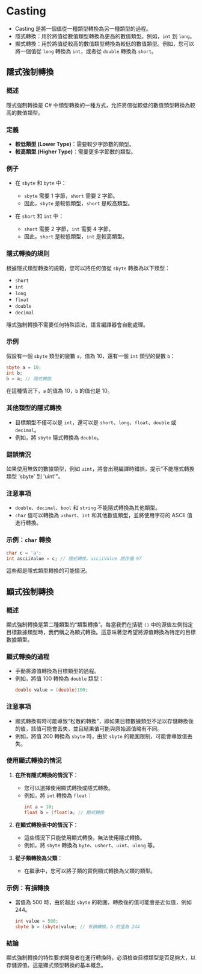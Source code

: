 # Casting

- Casting 是將一個值從一種類型轉換為另一種類型的過程。
- 隱式轉換：用於將值從數值類型轉換為更高的數值類型。例如，`int` 到 `long`。
- 顯式轉換：用於將值從較高的數值類型轉換為較低的數值類型。例如，您可以將一個值從 `long` 轉換為 `int`，或者從 `double` 轉換為 `short`。



## 隱式強制轉換

### 概述

隱式強制轉換是 C# 中類型轉換的一種方式，允許將值從較低的數值類型轉換為較高的數值類型。

### 定義

- **較低類型 (Lower Type)**：需要較少字節數的類型。
- **較高類型 (Higher Type)**：需要更多字節數的類型。

### 例子

- 在 `sbyte` 和 `byte` 中：
  - `sbyte` 需要 1 字節，`short` 需要 2 字節。
  - 因此，`sbyte` 是較低類型，`short` 是較高類型。

- 在 `short` 和 `int` 中：
  - `short` 需要 2 字節，`int` 需要 4 字節。
  - 因此，`short` 是較低類型，`int` 是較高類型。

### 隱式轉換的規則

根據隱式類型轉換的規範，您可以將任何值從 `sbyte` 轉換為以下類型：
- `short`
- `int`
- `long`
- `float`
- `double`
- `decimal`

隱式強制轉換不需要任何特殊語法，語言編譯器會自動處理。

### 示例

假設有一個 `sbyte` 類型的變數 `a`，值為 10，還有一個 `int` 類型的變數 `b`：

```csharp
sbyte a = 10;
int b;
b = a; // 隱式轉換
```

在這種情況下，`a` 的值為 10，`b` 的值也是 10。

### 其他類型的隱式轉換

- 目標類型不僅可以是 `int`，還可以是 `short`、`long`、`float`、`double` 或 `decimal`。
- 例如，將 `sbyte` 隱式轉換為 `double`。

### 錯誤情況

如果使用無效的數據類型，例如 `uint`，將會出現編譯時錯誤，提示“不能隱式轉換類型 'sbyte' 到 'uint'”。

### 注意事項

- `double`、`decimal`、`bool` 和 `string` 不能隱式轉換為其他類型。
- `char` 值可以轉換為 `ushort`、`int` 和其他數值類型，並將使用字符的 ASCII 值進行轉換。

### 示例：`char` 轉換

```csharp
char c = 'a';
int asciiValue = c; // 隱式轉換，asciiValue 將存儲 97
```

這些都是隱式類型轉換的可能情況。


## 顯式強制轉換

### 概述

顯式強制轉換是第二種類型的“類型轉換”。每當我們在括號 `()` 中的源值左側指定目標數據類型時，我們稱之為顯式轉換。這意味著您希望將源值轉換為特定的目標數據類型。

### 顯式轉換的過程

- 手動將源值轉換為目標類型的過程。
- 例如，將值 100 轉換為 `double` 類型：
  ```csharp
  double value = (double)100;
  ```

### 注意事項

- 顯式轉換有時可能導致“松散的轉換”，即如果目標數據類型不足以存儲轉換後的值，該值可能會丟失，並且結果值可能與原始源值略有不同。
- 例如，將值 200 轉換為 `sbyte` 時，由於 `sbyte` 的範圍限制，可能會導致值丟失。

### 使用顯式轉換的情況

1. **在所有隱式轉換的情況下**：
   - 您可以選擇使用顯式轉換或隱式轉換。
   - 例如，將 `int` 轉換為 `float`：
     ```csharp
     int a = 10;
     float b = (float)a; // 顯式轉換
     ```

2. **在顯式轉換表中的情況下**：
   - 這些情況下只能使用顯式轉換，無法使用隱式轉換。
   - 例如，將 `sbyte` 轉換為 `byte`、`ushort`、`uint`、`ulong` 等。

3. **從子類轉換為父類**：
   - 在繼承中，您可以將子類的實例顯式轉換為父類的類型。

### 示例：有損轉換

- 當值為 500 時，由於超出 `sbyte` 的範圍，轉換後的值可能會是近似值，例如 244。
  ```csharp
  int value = 500;
  sbyte b = (sbyte)value; // 有損轉換，b 的值為 244
  ```

### 結論

顯式強制轉換的特性要求開發者在進行轉換時，必須檢查目標類型是否足夠大，以存儲源值。這是顯式類型轉換的基本概念。